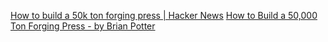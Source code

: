 
[How to build a 50k ton forging press | Hacker News](https://news.ycombinator.com/item?id=41310384)
[How to Build a 50,000 Ton Forging Press - by Brian Potter](https://www.construction-physics.com/p/how-to-build-a-50000-ton-forging)
